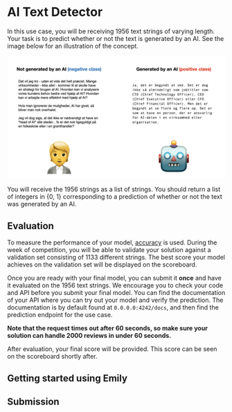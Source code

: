 # AI Text Detector

In this use case, you will be receiving 1956 text strings of varying length. Your task is to predict whether or not the text is generated by an AI. See the image below for an illustration of the concept.

<p align="center">
  <img src="../images/human-vs-ai-text.png" width=800>
</p>

You will receive the 1956 strings as a list of strings. You should return a list of integers in {0, 1} corresponding to a prediction of whether or not the text was generated by an AI.

## Evaluation

To measure the performance of your model, [accuracy](https://scikit-learn.org/stable/modules/generated/sklearn.metrics.accuracy_score.html) is used. During the week of competition, you will be able to validate your solution against a validation set consisting of 1133 different strings. The best score your model achieves on the validation set will be displayed on the scoreboard.

Once you are ready with your final model, you can submit it **once** and have it evaluated on the 1956 text strings. We encourage you to check your code and API before you submit your final model. You can find the documentation of your API where you can try out your model and verify the prediction. The documentation is by default found at `0.0.0.0:4242/docs`, and then find the prediction endpoint for the use case.

**Note that the request times out after 60 seconds, so make sure your solution can handle 2000 reviews in under 60 seconds.**

After evaluation, your final score will be provided. This score can be seen on the scoreboard shortly after.

## Getting started using Emily

## Submission
